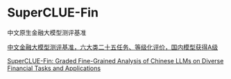 # SuperCLUE-Fin
中文原生金融大模型测评基准

<a href='https://mp.weixin.qq.com/s/emW_g5A8DKTFojvWFnsrqQ'>中文金融大模型测评基准，六大类二十五任务、等级化评价，国内模型获得A级</a><br/>

<a href='https://arxiv.org/abs/2404.19063'>SuperCLUE-Fin: Graded Fine-Grained Analysis of Chinese LLMs on Diverse Financial Tasks and Applications</a>

 
